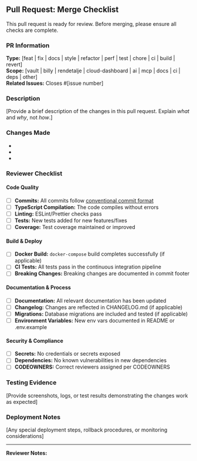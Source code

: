 ## Pull Request: Merge Checklist

This pull request is ready for review. Before merging, please ensure all checks are complete.

### PR Information

**Type:** [feat | fix | docs | style | refactor | perf | test | chore | ci | build | revert]  
**Scope:** [vault | billy | rendetalje | cloud-dashboard | ai | mcp | docs | ci | deps | other]  
**Related Issues:** Closes #[issue number]

### Description

[Provide a brief description of the changes in this pull request. Explain *what* and *why*, not *how*.]

### Changes Made

- 
- 
- 

### Reviewer Checklist

#### Code Quality
- [ ] **Commits:** All commits follow [conventional commit format](../docs/CONVENTIONAL_COMMITS.md)
- [ ] **TypeScript Compilation:** The code compiles without errors
- [ ] **Linting:** ESLint/Prettier checks pass
- [ ] **Tests:** New tests added for new features/fixes
- [ ] **Coverage:** Test coverage maintained or improved

#### Build & Deploy
- [ ] **Docker Build:** `docker-compose` build completes successfully (if applicable)
- [ ] **CI Tests:** All tests pass in the continuous integration pipeline
- [ ] **Breaking Changes:** Breaking changes are documented in commit footer

#### Documentation & Process
- [ ] **Documentation:** All relevant documentation has been updated
- [ ] **Changelog:** Changes are reflected in CHANGELOG.md (if applicable)
- [ ] **Migrations:** Database migrations are included and tested (if applicable)
- [ ] **Environment Variables:** New env vars documented in README or .env.example

#### Security & Compliance
- [ ] **Secrets:** No credentials or secrets exposed
- [ ] **Dependencies:** No known vulnerabilities in new dependencies
- [ ] **CODEOWNERS:** Correct reviewers assigned per CODEOWNERS

### Testing Evidence

[Provide screenshots, logs, or test results demonstrating the changes work as expected]

### Deployment Notes

[Any special deployment steps, rollback procedures, or monitoring considerations]

---

**Reviewer Notes:**  
<!-- For reviewers: Add comments, concerns, or approval notes here -->
